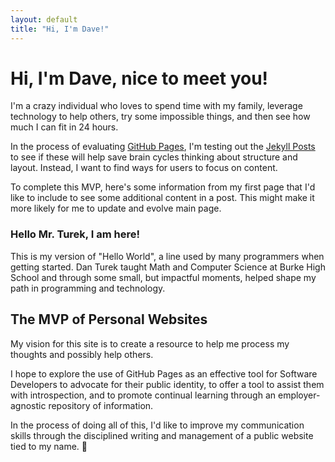 ```yaml
---
layout: default
title: "Hi, I'm Dave!"
---
```


# Hi, I'm Dave, nice to meet you!

I'm a crazy individual who loves to spend time with my family, leverage technology to help others, try some impossible things, and then see how much I can fit in 24 hours.

In the process of evaluating [GitHub Pages](https://docs.github.com/en/pages), I'm testing out the [Jekyll Posts](https://jekyllrb.com/docs/posts/) to see if these will help save brain cycles thinking about structure and layout. Instead, I want to find ways for users to focus on content.

To complete this MVP, here's some information from my first page that I'd like to include to see some additional content in a post. This might make it more likely for me to update and evolve main page.

### Hello Mr. Turek, I am here!

This is my version of "Hello World", a line used by many programmers when getting started. Dan Turek taught Math and Computer Science at Burke High School and through some small, but impactful moments, helped shape my path in programming and technology.

## The MVP of Personal Websites

My vision for this site is to create a resource to help me process my thoughts and possibly help others.

I hope to explore the use of GitHub Pages as an effective tool for Software Developers to advocate for their public identity, to offer a tool to assist them with introspection, and to promote continual learning through an employer-agnostic repository of information.

In the process of doing all of this, I'd like to improve my communication skills through the disciplined writing and management of a public website tied to my name. 😬

